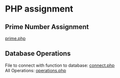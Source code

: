 # PHP assignment

## Prime Number Assignment
[prime.php](prime.php)

## Database Operations
File to connect with function to database: [connect.php](connect.php)  
All Operations: [operations.php](operations.php)
